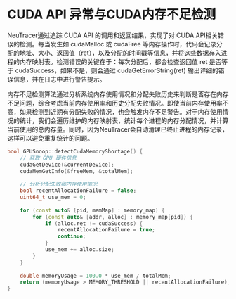 # CUDA API 异常与CUDA内存不足检测

NeuTracer通过追踪 CUDA API 的调用和返回结果，实现了对 CUDA API相关错误的检测。每当发生如 cudaMalloc 或 cudaFree 等内存操作时，代码会记录分配的地址、大小、返回值（ret），以及分配的时间戳等信息，并将这些数据存入进程的内存映射表。检测错误的关键在于：每次分配后，都会检查返回值 ret 是否等于 cudaSuccess，如果不是，则会通过 cudaGetErrorString(ret) 输出详细的错误信息，并在日志中进行警告提示。

内存不足检测算法通过分析系统内存使用情况和分配失败历史来判断是否存在内存不足问题，综合考虑当前内存使用率和历史分配失败情况。即使当前内存使用率不高，如果检测到近期有分配失败的情况，也会触发内存不足警告。对于内存使用情况的统计，我们会遍历维护的内存映射表，统计每个进程的内存分配情况，并计算当前使用的总内存量。同时，因为NeuTracer会自动清理已终止进程的内存记录，这样可以避免重复统计的问题。

```cpp
bool GPUSnoop::detectCudaMemoryShortage() {
    // 获取 GPU 硬件信息
    cudaGetDevice(&currentDevice);
    cudaMemGetInfo(&freeMem, &totalMem);
    
    // 分析分配失败和内存使用情况
    bool recentAllocationFailure = false;
    uint64_t use_mem = 0;
    
    for (const auto& [pid, memMap] : memory_map) {
        for (const auto& [addr, alloc] : memory_map[pid]) {
            if (alloc.ret != cudaSuccess) {
                recentAllocationFailure = true;
                continue;
            }
            use_mem += alloc.size;
        }
    }
    
    double memoryUsage = 100.0 * use_mem / totalMem;
    return (memoryUsage > MEMORY_THRESHOLD || recentAllocationFailure);
}
```